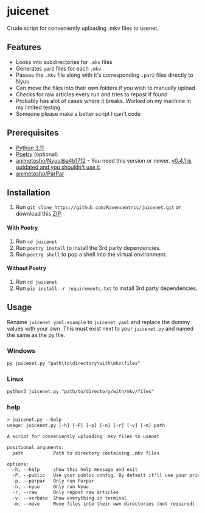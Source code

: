 # juicenet

Crude script for conveniently uploading .mkv files to usenet.

## Features

- Looks into subdirectories for `.mkv` files
- Generates `par2` files for each `.mkv`
- Passes the `.mkv` file along with it's corresponding `.par2` files directly to Nyuu
- Can move the files into their own folders if you wish to manually upload
- Checks for raw articles every run and tries to repost if found
- Probably has alot of cases where it breaks. Worked on my machine in my limited testing
- Someone please make a better script I can't code

## Prerequisites

- [Python 3.11](https://www.python.org/downloads/)
- [Poetry](https://python-poetry.org/docs/#installing-with-the-official-installer) (optional)
- [animetosho/Nyuu@a4b1712](https://github.com/animetosho/Nyuu/commit/a4b1712d77faeacaae114c966c238773acc534fb) - You need this version or newer. [v0.4.1 is outdated and you shouldn't use it](https://github.com/animetosho/Nyuu/releases/tag/v0.4.1).
- [animetosho/ParPar](https://github.com/animetosho/ParPar)

## Installation

1. Run `git clone https://github.com/Ravencentric/juicenet.git` or download this [ZIP](https://github.com/Ravencentric/juicenet.py/archive/refs/heads/main.zip)

#### With Poetry

1. Run `cd juicenet`
2. Run `poetry install` to install the 3rd party dependencies.
3. Run `poetry shell` to pop a shell into the virtual environment.

#### Without Poetry

1. Run `cd juicenet`
2. Run `pip install -r requirements.txt` to install 3rd party dependencies.

## Usage

Rename `juicenet.yaml.example` to `juicenet.yaml` and replace the dummy values with your own. This must exist next to your `juicenet.py` and named the same as the py file.

### Windows

```txt
py juicenet.py "path\to\directory\with\mkv\files"
```

### Linux

```txt
python3 juicenet.py "path/to/directory/with/mkv/files"
```

### help

```txt
> juicenet.py --help
usage: juicenet.py [-h] [-P] [-p] [-n] [-r] [-v] [-m] path

A script for conveniently uploading .mkv files to usenet

positional arguments:
  path           Path to directory containing .mkv files

options:
  -h, --help     show this help message and exit
  -P, --public   Use your public config. By default it'll use your private config.
  -p, --parpar   Only run Parpar
  -n, --nyuu     Only run Nyuu
  -r, --raw      Only repost raw articles
  -v, --verbose  Show everything in terminal
  -m, --move     Move files into their own directories (not required)
```
